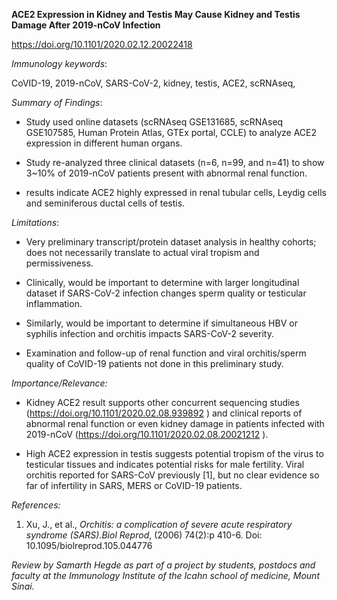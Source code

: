 **ACE2 Expression in Kidney and Testis May Cause Kidney and Testis
Damage After 2019-nCoV Infection**

<https://doi.org/10.1101/2020.02.12.20022418>

*Immunology keywords*:

CoVID-19, 2019-nCoV, SARS-CoV-2, kidney, testis, ACE2, scRNAseq,

*Summary of Findings*:

-   Study used online datasets (scRNAseq GSE131685, scRNAseq GSE107585,
    Human Protein Atlas, GTEx portal, CCLE) to analyze ACE2 expression
    in different human organs.

-   Study re-analyzed three clinical datasets (n=6, n=99, and n=41) to
    show 3\~10% of 2019-nCoV patients present with abnormal renal
    function.

-   results indicate ACE2 highly expressed in renal tubular cells,
    Leydig cells and seminiferous ductal cells of testis.

*Limitations*:

-   Very preliminary transcript/protein dataset analysis in healthy
    cohorts; does not necessarily translate to actual viral tropism and
    permissiveness.

-   Clinically, would be important to determine with larger longitudinal
    dataset if SARS-CoV-2 infection changes sperm quality or testicular
    inflammation.

-   Similarly, would be important to determine if simultaneous HBV or
    syphilis infection and orchitis impacts SARS-CoV-2 severity.

-   Examination and follow-up of renal function and viral orchitis/sperm
    quality of CoVID-19 patients not done in this preliminary study.

*Importance/Relevance:*

-   Kidney ACE2 result supports other concurrent sequencing studies
    (<https://doi.org/10.1101/2020.02.08.939892> ) and clinical reports
    of abnormal renal function or even kidney damage in patients
    infected with 2019-nCoV
    (<https://doi.org/10.1101/2020.02.08.20021212> ).

-   High ACE2 expression in testis suggests potential tropism of the
    virus to testicular tissues and indicates potential risks for male
    fertility. Viral orchitis reported for SARS-CoV previously \[1\],
    but no clear evidence so far of infertility in SARS, MERS or
    CoVID-19 patients.

*References:*

1.  Xu, J., et al., *Orchitis: a complication of severe acute
    respiratory syndrome (SARS).Biol Reprod*, (2006) 74(2):p 410-6. Doi:
    10.1095/biolreprod.105.044776

*Review by Samarth Hegde as part of a project by students, postdocs and
faculty at the Immunology Institute of the Icahn school of medicine,
Mount Sinai.*
